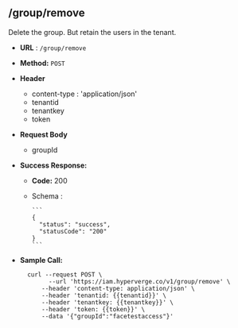 ## /group/remove

Delete the group. But retain the users in the tenant.

* **URL** : `/group/remove`
  
* **Method:** `POST`

* **Header**
	
	- content-type : 'application/json'
	- tenantid 
	- tenantkey
	- token
	
* **Request Body**

	- groupId
	  
* **Success Response:**

  * **Code:** 200 <br />
  * Schema : 
		
		```	
		{
		  "status": "success",
		  "statusCode": "200"
		}
		```
	

* **Sample Call:**

   	
    	curl --request POST \
  			  --url 'https://iam.hyperverge.co/v1/group/remove' \
            --header 'content-type: application/json' \
            --header 'tenantid: {{tenantid}}' \
            --header 'tenantkey: {{tenantkey}}' \
            --header 'token: {{token}}' \
            --data '{"groupId":"facetestaccess"}'
    	
    	

